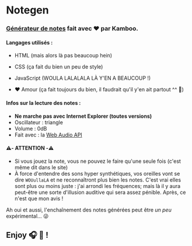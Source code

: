 # Notegen

### [Générateur de notes](https://michlllll.github.io/notegen/) fait avec :heart: par Kamboo.

#### Langages utilisés :
 - HTML (mais alors là pas beaucoup hein)
 - CSS (ça fait du bien un peu de style)
 - JavaScript (WOULA LALALALA LÀ Y'EN A BEAUCOUP !)


 - :heart: Amour (ça fait toujours du bien, il faudrait qu'il y'en ait partout ^^ 🤗)

#### Infos sur la lecture des notes :
 - **Ne marche pas avec Internet Explorer (toutes versions)**
 - Oscillateur : triangle
 - Volume : 0dB
 - Fait avec : la [Web Audio API](https://developer.mozilla.org/fr/docs/Web/API/Web_Audio_API)

#### ⚠️- ATTENTION -⚠️
 - Si vous jouez la note, vous ne pouvez le faire qu'une seule fois (c'est même dit dans le site)
 - À force d'entendre des sons hyper synthétiques, vos oreilles vont se dire `WOUullaLA` et ne reconnaîtront plus bien les notes. C'est vrai elles sont plus ou moins juste : j'ai arrondi les fréquences; mais là il y aura peut-être une sorte d'illusion auditive qui sera assez pénible. Après, ce n'est que mon avis !

Ah oui et aussi, l'enchaînement des notes générées peut être *un peu* expérimental... 😜

## Enjoy 🎧 🤘 !
